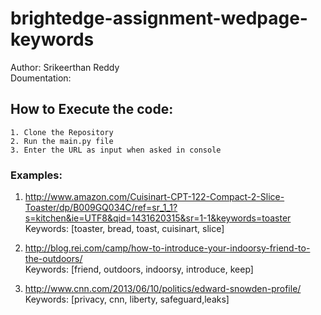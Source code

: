 # brightedge-assignment-wedpage-keywords
Author: Srikeerthan Reddy<br>
Doumentation: 

## How to Execute the code:
 `1. Clone the Repository`<br>
 `2. Run the main.py file`<br>
 `3. Enter the URL as input when asked in console`<br>

### Examples:
1. http://www.amazon.com/Cuisinart-CPT-122-Compact-2-Slice-Toaster/dp/B009GQ034C/ref=sr_1_1?s=kitchen&ie=UTF8&qid=1431620315&sr=1-1&keywords=toaster
   <br>Keywords: [toaster, bread, toast, cuisinart, slice]

2. http://blog.rei.com/camp/how-to-introduce-your-indoorsy-friend-to-the-outdoors/
   <br>Keywords: [friend, outdoors, indoorsy, introduce, keep]

3. http://www.cnn.com/2013/06/10/politics/edward-snowden-profile/
   <br>Keywords: [privacy, cnn, liberty, safeguard,leaks]

